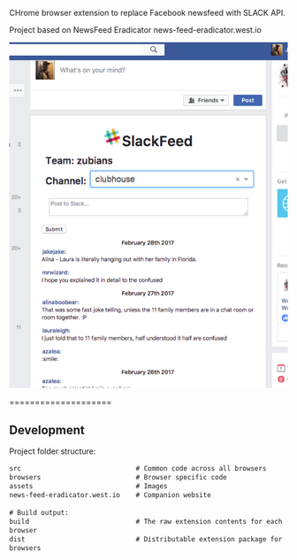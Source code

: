 

CHrome browser extension to replace Facebook newsfeed with SLACK API.

Project based on NewsFeed Eradicator
news-feed-eradicator.west.io

![Screenshot](https://github.com/JakeIwen/news-feed-swapper/blob/master/assets/NFSwapper_1.png)

====================

Development
-----------
Project folder structure:

    src                             # Common code across all browsers
    browsers                        # Browser specific code
    assets                          # Images
    news-feed-eradicator.west.io    # Companion website

    # Build output:
    build                           # The raw extension contents for each browser
    dist                            # Distributable extension package for browsers
